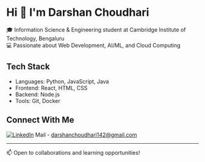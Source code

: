 # Hi 👋 I'm Darshan Choudhari

🎓 Information Science & Engineering student at Cambridge Institute of Technology, Bengaluru  
💻 Passionate about Web Development, AI/ML, and Cloud Computing

## Tech Stack
- Languages: Python, JavaScript, Java
- Frontend: React, HTML, CSS
- Backend: Node.js
- Tools: Git, Docker

## Connect With Me
[![LinkedIn](https://img.shields.io/badge/LinkedIn-Profile-blue?style=flat&logo=linkedin)](https://www.linkedin.com/in/darshan-choudhari-7957a6283)
Mail - darshanchoudhari142@gmail.com

---
📫 Open to collaborations and learning opportunities!
